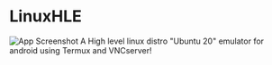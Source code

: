 # LinuxHLE
![App Screenshot](assets/icon.png)
A High level linux distro "Ubuntu 20" emulator for android using Termux and VNCserver!
